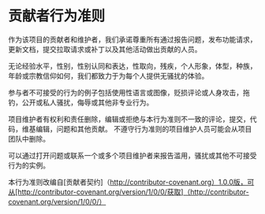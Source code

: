 # 贡献者行为准则

作为该项目的贡献者和维护者，我们承诺尊重所有通过报告问题，发布功能请求，更新文档，提交拉取请求或补丁以及其他活动做出贡献的人员。

无论经验水平，性别，性别认同和表达，性取向，残疾，个人形象，体型，种族，年龄或宗教信仰如何，我们都致力于为每个人提供无骚扰的体验。

参与者不可接受的行为的例子包括使用性语言或图像，贬损评论或人身攻击，拖钓，公开或私人骚扰，侮辱或其他非专业行为。

项目维护者有权利和责任删除，编辑或拒绝与本行为准则不一致的评论，提交，代码，维基编辑，问题和其他贡献。 不遵守行为准则的项目维护人员可能会从项目团队中删除。

可以通过打开问题或联系一个或多个项目维护者来报告滥用，骚扰或其他不可接受行为的实例。

本行为准则改编自[贡献者契约]（http://contributor-covenant.org）1.0.0版，可从[http://contributor-covenant.org/version/1/0/0/获取]（http://contributor-covenant.org/version/1/0/0/）